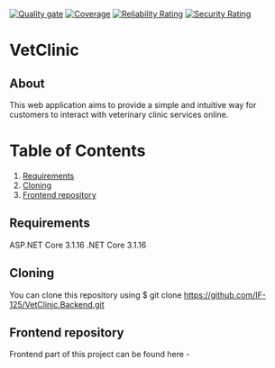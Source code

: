 [![Quality gate](https://sonarcloud.io/api/project_badges/quality_gate?project=IF-125_VetClinic.Backend)](https://sonarcloud.io/dashboard?id=IF-125_VetClinic.Backend)
[![Coverage](https://sonarcloud.io/api/project_badges/measure?project=IF-125_VetClinic.Backend&metric=coverage)](https://sonarcloud.io/dashboard?id=IF-125_VetClinic.Backend)
[![Reliability Rating](https://sonarcloud.io/api/project_badges/measure?project=IF-125_VetClinic.Backend&metric=reliability_rating)](https://sonarcloud.io/dashboard?id=IF-125_VetClinic.Backend)
[![Security Rating](https://sonarcloud.io/api/project_badges/measure?project=IF-125_VetClinic.Backend&metric=security_rating)](https://sonarcloud.io/dashboard?id=IF-125_VetClinic.Backend)
# VetClinic
## About
This web application aims to provide a simple and intuitive way for customers to interact with veterinary clinic services online.
# Table of Contents
1. [Requirements](#requirements)
2. [Cloning](#cloning)
3. [Frontend repository](#frontend-repository)
## Requirements
ASP.NET Core 3.1.16
.NET Core 3.1.16
## Cloning
You can clone this repository using $ git clone https://github.com/IF-125/VetClinic.Backend.git
## Frontend repository
Frontend part of this project can be found here - 
